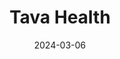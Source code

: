 ---  
layout: startup_page  
title: "Tava Health"  
id: "tavahealth.com"  
permalink: "/tavahealthtavahealth.com03062024/"  
website: "https://www.tavahealth.com/"  
funding_round: "Series B"  
funding_amount: "$20M"  
investors: "Catalyst Investors, Peterson Partners, Toba Capital, SpringTide, Blue Heron Capital"  
about: "Tava Health is a mental health platform that prioritizes therapists and increases accessibility for individuals seeking quality mental health care. It offers an all-in-one platform with EMR, practice management software, and telehealth capabilities, enabling therapists to provide efficient and high-quality care. The company partners with employers and health insurance carriers to expand access to mental health services."  
markets: "Healthtech, Mental Health, Mental Health Care, Clinics/Outpatient Services, Application Software, Other Healthcare Technology Systems"  
hq: "Salt Lake City, Utah, United States"  
founded_year: "2019"  
linkedin: "https://www.linkedin.com/company/tava-health"  
twitter: "https://twitter.com/tavahealth"  
instagram: ""  
facebook: "https://www.facebook.com/tavacares"  
crunchbase: "https://www.crunchbase.com/organization/tava-health"  
pitchbook: "https://pitchbook.com/profiles/company/435274-75"  

date_display: "06-Mar-2024"  
date: "2024-03-06"

# SEO Optimization  
meta_title: "Tava Health - Series B Funding ($20M)"  
meta_description: "Tava Health, Tava Health is a mental health platform that prioritizes therapists and increases accessibility for individuals seeking quality mental health care. It..."  
meta_keywords: "Tava Health, Healthtech, Mental Health, Mental Health Care, Clinics/Outpatient Services, Application Software, Other Healthcare Technology Systems, Series B funding"  
canonical_url: "https://startup.projectstartups.com/tavahealthtavahealth.com03062024/"  
---